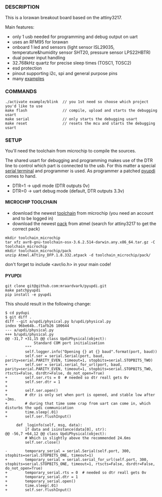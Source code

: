 ### DESCRIPTION
This is a lorawan breakout board based on the attiny3217.

Main features:
- only 1 usb needed for programming and debug output on uart
- uses an RFM95 for lorawan
- onboard 1 led and sensors (light sensor ISL29035, temperature&humidity sensor SHT20, pressure sensor LPS22HBTR)
- dual power input handling
- 32.768kHz quartz for precise sleep times (TOSC1, TOSC2)
- esd protection
- pinout supporting i2c, spi and general purpose pins
- many [examples](/examples)


### COMMANDS
```
./activate example/blink  // you 1st need so choose which project you'd like to use
make flash                // compile, upload and starts the debugging usart
make serial               // only starts the debugging usart
make reset                // resets the mcu and starts the debugging usart
```

### SETUP
You'll need the toolchain from microchip to compile the sources.

The shared usart for debugging and programming makes use of the DTR line to control which part is connected to the usb. For this matter a special [serial terminal](/serialterminal.py) and programmer is used. As programmer a patched [pyupdi](https://github.com/mraardvark/pyupdi) comes to hand.
- DTR=1 -> updi mode (DTR outputs 0v)
- DTR=0 -> uart debug mode (default, DTR outputs 3.3v)

#### MICROCHIP TOOLCHAIN
- download the newest [toolchain](https://www.microchip.com/mplab/avr-support/avr-and-arm-toolchains-c-compilers) from microchip (you need an account and to be logged in)
- download the newest [pack](http://packs.download.atmel.com/) from atmel (search for attiny3217 to get the correct pack)
```
mkdir toolchain_microchip
tar xfz avr8-gnu-toolchain-osx-3.6.2.514-darwin.any.x86_64.tar.gz -C toolchain_microchip
mkdir toolchain_microchip/pack
unzip Atmel.ATtiny_DFP.1.8.332.atpack -d toolchain_microchip/pack/
```

don't forget to include <avr/io.h> in your main code!

#### PYUPDI
```
git clone git@github.com:mraardvark/pyupdi.git
make patchpyupdi
pip install -e pyupdi
```

This should result in the following change:
```
$ cd pydupi
$ git diff .
diff --git a/updi/physical.py b/updi/physical.py
index 96be64b..f1afb26 100644
--- a/updi/physical.py
+++ b/updi/physical.py
@@ -31,7 +31,15 @@ class UpdiPhysical(object):
             Standard COM port initialisation
         """
         self.logger.info("Opening {} at {} baud".format(port, baud))
-        self.ser = serial.Serial(port, baud, parity=serial.PARITY_EVEN, timeout=1, stopbits=serial.STOPBITS_TWO)
+        self.ser = serial.serial_for_url(port, baud, parity=serial.PARITY_EVEN, timeout=1, stopbits=serial.STOPBITS_TWO, rtscts=False, dsrdtr=False, do_not_open=True)
+        self.ser.rts = 0  # needed so dtr reall gets 0v
+        self.ser.dtr = 1
+
+        self.ser.open()
+        # dtr is only set when port is opened, and stable low after ~3ms.
+        # during that time some crap from uart can come in, which disturbs the updi communication
+        time.sleep(.01)
+        self.ser.flushInput()

     def _loginfo(self, msg, data):
         if data and isinstance(data[0], str):
@@ -56,7 +64,12 @@ class UpdiPhysical(object):
         # Which is slightly above the recommended 24.6ms
         self.ser.close()

-        temporary_serial = serial.Serial(self.port, 300, stopbits=serial.STOPBITS_ONE, timeout=1)
+        temporary_serial = serial.serial_for_url(self.port, 300, stopbits=serial.STOPBITS_ONE, timeout=1, rtscts=False, dsrdtr=False, do_not_open=True)
+        temporary_serial.rts = 0  # needed so dtr reall gets 0v
+        temporary_serial.dtr = 1
+        temporary_serial.open()
+        time.sleep(.01)
+        self.ser.flushInput()
```
